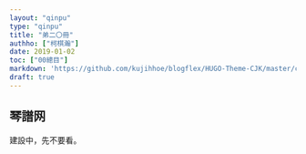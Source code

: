 ```yaml
---
layout: "qinpu"
type: "qinpu"
title: "弟二〇冊"
authho: ["柯棋瀚"]
date: 2019-01-02
toc: ["00總目"]
markdown: 'https://github.com/kujihhoe/blogflex/HUGO-Theme-CJK/master/content/qinpu/00table/20.md'
draft: true
---
```


## 琴譜网

建設中，先不要看。
